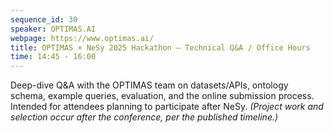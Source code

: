 ```yaml
---
sequence_id: 30 
speaker: OPTIMAS.AI
webpage: https://www.optimas.ai/
title: OPTIMAS × NeSy 2025 Hackathon — Technical Q&A / Office Hours
time: 14:45 - 16:00
---
```


Deep-dive Q&A with the OPTIMAS team on datasets/APIs, ontology schema, example queries, evaluation, and the online submission process. Intended for attendees planning to participate after NeSy. _(Project work and selection occur after the conference, per the published timeline.)_


